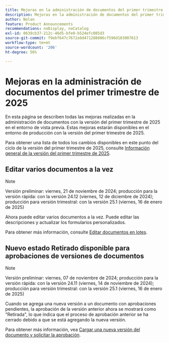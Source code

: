 ```yaml
---
title: Mejoras en la administración de documentos del primer trimestre de 2025
description: Mejoras en la administración de documentos del primer trimestre de 2025
author: Nolan
feature: Product Announcements
recommendations: noDisplay, noCatalog
exl-id: 0639cb37-212c-46d5-bfe0-b524efc085d3
source-git-commit: f9ebf647c7672a9d471288806cf596d103007613
workflow-type: tm+mt
source-wordcount: '206'
ht-degree: 56%

---
```


# Mejoras en la administración de documentos del primer trimestre de 2025

En esta página se describen todas las mejoras realizadas en la administración de documentos con la versión del primer trimestre de 2025 en el entorno de vista previa. Estas mejoras estarán disponibles en el entorno de producción con la versión del primer trimestre de 2025.

Para obtener una lista de todos los cambios disponibles en este punto del ciclo de la versión del primer trimestre de 2025, consulte [Información general de la versión del primer trimestre de 2025](/help/quicksilver/product-announcements/product-releases/25-q1-release-activity/25-q1-release-overview.md).

## Editar varios documentos a la vez

>[!NOTE]
>
>Versión preliminar: viernes, 21 de noviembre de 2024; producción para la versión rápida: con la versión 24.12 (viernes, 12 de diciembre de 2024); producción para versión trimestral: con la versión 25.1 (viernes, 16 de enero de 2025)

Ahora puede editar varios documentos a la vez. Puede editar las descripciones y actualizar los formularios personalizados.

Para obtener más información, consulte [Editar documentos en lotes](/help/quicksilver/documents/managing-documents/bulk-edit-documents.md).

## Nuevo estado Retirado disponible para aprobaciones de versiones de documentos

>[!NOTE]
>
>Versión preliminar: viernes, 07 de noviembre de 2024; producción para la versión rápida: con la versión 24.11 (viernes, 14 de noviembre de 2024); producción para versión trimestral: con la versión 25.1 (viernes, 16 de enero de 2025)

Cuando se agrega una nueva versión a un documento con aprobaciones pendientes, la aprobación de la versión anterior ahora se mostrará como &quot;Retirada&quot;, lo que indica que el proceso de aprobación anterior se ha cerrado debido a que se está agregando la nueva versión.

Para obtener más información, vea [Cargar una nueva versión del documento y solicitar la aprobación](/help/quicksilver/review-and-approve-work/document-reviews-and-approvals/manage-document-approvals/upload-new-doc-version.md).

